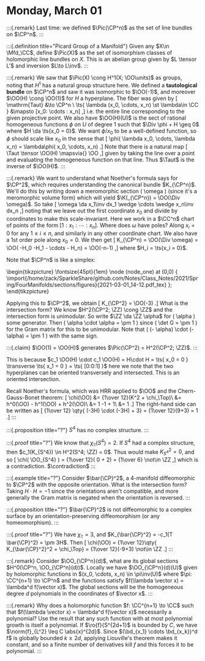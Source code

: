 # Monday, March 01

:::{.remark}
Last time: we defined $\Pic(\CP^n)$ as the set of line bundles on $\CP^n$.
:::

:::{.definition title="Picard Group of a Manifold"}
Given any $X\in \Mfd_\CC$, define $\Pic(X)$ as the set of isomorphism classes of holomorphic line bundles on $X$.
This is an abelian group given by $L \tensor L'$ and inversion $L\to L\inv$.
:::

:::{.remark}
We saw that $\Pic(X) \cong H^1(X; \OO\units)$ as groups, noting that $H^1$ has a natural group structure here.
We defined a **tautological bundle** on $\CP^n$ and saw it was isomorphic to $\OO(-1)$, and moreover $\OO(H) \cong \OO(1)$ for $H$ a hyperplane.
The fiber was given by 
\[
\mathrm{Taut} &\to \CP^n \\
\ts{ \lambda (x_0, \cdots, x_n) \st \lambda\in \CC } &\mapsto [x_0: \cdots : x_n]
,\]
i.e. the entire line corresponding to the given projective point.
We also have $\OO(H)(U)$ is the sect of rational homogeneous functions $\phi$ on $U$ of degree 1 such that $\Div \phi + H \geq 0$ where $H \da \ts{x_0 = 0}$.
We want $\phi/x_0$ to be a well-defined function, so $\phi$ should scale like $x_0$ in the sense that 
\[
\phi( \lambda x_0, \cdots, \lambda x_n) = \lambda\phi( x_0, \cdots, x_n)
.\]
Note that there is a natural map
\[
\Taut \tensor \OO(H) \mapsvia{} \OO
,\]
given by taking the line over a point and evaluating the homogeneous function on that line.
Thus $\Taut$ is the inverse of $\OO(H)$.
:::

:::{.remark}
We want to understand what Noether's formula says for $\CP^2$, which requires understanding the canonical bundle $K_{\CP^n}$.
We'll do this by writing down a meromorphic section \( \omega \) (since it's a meromorphic volume form) which will yield $\K(_{\CP^n}) = \OO(\Div \omega)$.
So take
\[
\omega \da x_1\inv dx_1 \wedge \cdots \wedge x_n\inv dx_n 
,\]
noting that we leave out the first coordinate $x_0$ and divide by coordinates to make this scale-invariant.
Here we work in a $\CC^n$ chart of points of the form $[1: x_1 : \cdots : x_n]$.
Where does $\omega$ have poles?
Along $x_i = 0$ for any $1\leq i \leq n$, and similarly in any other coordinate chart.
We also have a 1st order pole along $x_0 = 0$.
We then get 
\[
K_{\CP^n) = \OO(\Div \omega) = \OO( -H_0 -H_1 - \cdots - H_n) = \OO(-n-1)
,\]
where $H_i = \ts{x_i =  0}$.

Note that $\CP^n$ is like a simplex:


\begin{tikzpicture}
\fontsize{45pt}{1em} 
\node (node_one) at (0,0) { \import{/home/zack/SparkleShare/github.com/Notes/Class_Notes/2021/Spring/FourManifolds/sections/figures}{2021-03-01_14-12.pdf_tex} };
\end{tikzpicture}

Applying this to $\CP^2$, we obtain
\[
K_{\CP^2} = \OO(-3)
.\]
What is the intersection form?
We know $H^2(\CP^2; \ZZ) \cong \ZZ$ and the intersection form is unimodular.
So write $\ZZ \da \ZZ \alpha$ for \( \alpha \) some generator.
Then \( \alpha \cdot \alpha = \pm 1 \) since \( \det G = \pm 1 \) for the Gram matrix for this to be unimodular.
Note that \( (- \alpha) \cdot (- \alpha) = \pm 1 \) with the same sign.


:::{.claim}
$\OO(1) = \OO(H)$ generates $\Pic(\CP^2) = H^2(\CP^2; \ZZ)$.
:::

This is because $c_1 \OO(H) \cdot c_1 \OO(H) = H\cdot H = \ts{ x_0 = 0 } \transverse \ts{ x_1 = 0 } = \ts{ [0:0:1] }$ here we note that the two hyperplanes can be oriented transversely and intersected.
This is an oriented intersection.

Recall Noether's formula, which was HRR applied to $\OO$ and the Chern-Gauss-Bonet theorem:
\[
\chi(\OO) 
&= {1\over 12}(K^2 + \chi_\Top)\\
&= h^0(\OO) - h^1(\OO) + h^2(\OO)\\
&= 1 -1 + 1\\
&= 1
.\]
The right-hand side can be written as 
\[
{1\over 12} \qty{ (-3H) \cdot (-3H) + 3} = {1\over 12}(9+3) = 1
.\]
:::

:::{.proposition title="?"}
$S^4$ has no complex structure.
:::

:::{.proof title="?"}
We know that $\chi_\Top(S^4) = 2$.
If $S^4$ had a complex structure, then $c_1(K_{S^4}) \in H^2(S^4; \ZZ) = 0$.
Thus would make $K_{S^4}^2 = 0$, and so 
\[
\chi( \OO_{S^4} ) = {1\over 12}( 0 + 2) = {1\over 6} \not\in \ZZ
,\]
which is a contradiction. $\contradiction$
:::

:::{.example title="?"}
Consider $\bar{\CP}^2$, a 4-manifold diffeomorphic to $\CP^2$ with the opposite orientation.
What is the intersection form?
Taking $H\cdot H = -1$ since the orientations aren't compatible, and more generally the Gram matrix is negated when the orientation is reversed.
:::

:::{.proposition title="?"}
$\bar{\CP}^2$ is not diffeomorphic to a complex surface by an orientation-preserving diffeomorphism (or any homeomorphism).
:::

:::{.proof title="?"}
We have $\chi_\Top = 3$, and $K_{\bar{\CP}^2} = -c_1(T \bar{\CP}^2) = \pm 3H$.
Then
\[
\chi(\OO) = {1\over 12}\qty{ K_{\bar{\CP}^2}^2 + \chi_\Top} = {1\over 12}(-9+3) \not\in \ZZ
.\]
:::


:::{.remark}
Consider $\OO_{\CP^n}(d)$, what are its global sections $H^0(\CP^n, \OO_{\CP^n}(d))$.
Locally we have $\OO_{\CP^n}(d)(U)$ given by holomorphic functions in $(x_0, \cdots, x_n) \in \pi\inv(U)$ where $\pi: \CC^{n+1} \to \CP^n$ and the functions satisfy $f(\lambda \vector x) = \lambda^d f(\vector x)$.
The global sections will be the homogeneous degree $d$ polynomials in the coordinates of $\vector x$.
:::

:::{.remark}
Why does a holomorphic function $f: \CC^{n+1} \to \CC$ such that $f(\lambda \vector x) = \lambda^d f(\vector x)$ necessarily a polynomial?
Use the result that any such function with at most polynomial growth is itself a polynomial.
If $\ro{f}{S^{2d+1}$ is bounded by $C$, we have $\norm{f}_{L^2} \leq C \abs{x}^{2d}$.
Since $(\bd_{x_1} \cdots \bd_{x_k})^d f$ is globally bounded $k\geq 2d$, applying Liouville's theorem makes it constant, and so a finite number of derivatives kill $f$ and this forces it to be polynomial.
:::












